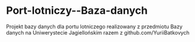 # Port-lotniczy--Baza-danych
Projekt bazy danych dla portu lotniczego realizowany z przedmiotu Bazy danych na Uniwerystecie Jagiellońskim razem z github.com/YuriiBatkovych
